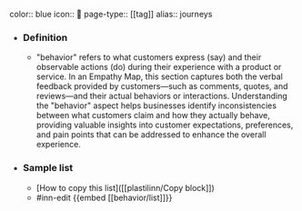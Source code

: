 color:: blue
icon:: 🦾
page-type:: [[tag]]
alias:: journeys

- ### Definition 
  - "behavior" refers to what customers express (say) and their observable actions (do) during their experience with a product or service. In an Empathy Map, this section captures both the verbal feedback provided by customers—such as comments, quotes, and reviews—and their actual behaviors or interactions. Understanding the "behavior" aspect helps businesses identify inconsistencies between what customers claim and how they actually behave, providing valuable insights into customer expectations, preferences, and pain points that can be addressed to enhance the overall experience.
- ### Sample list
  - [How to copy this list]([[plastilinn/Copy block]])
  - #inn-edit {{embed [[behavior/list]]}}


